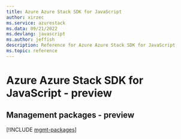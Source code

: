 ```yaml
---
title: Azure Azure Stack SDK for JavaScript
author: xirzec
ms.service: azurestack
ms.data: 09/21/2022
ms.devlang: javascript
ms.author: jeffish
description: Reference for Azure Azure Stack SDK for JavaScript
ms.topic: reference
---
```

# Azure Azure Stack SDK for JavaScript - preview

## Management packages - preview
[!INCLUDE [mgmt-packages](azure-stack-mgmt-index.md)]